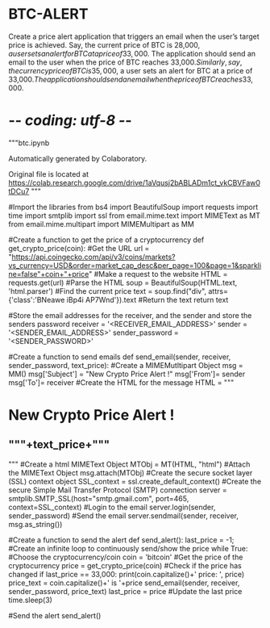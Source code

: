 # BTC-ALERT
Create a price alert application that triggers an email when the user’s target price is achieved. Say, the current price of BTC is 28,000$, a user sets an alert for BTC at a price of 33,000$. The application should send an email to the user when the price of BTC reaches 33,000$. Similarly, say, the currency price of BTC is 35,000$, a user sets an alert for BTC at a price of 33,000$. The application should send an email when the price of BTC reaches 33,000$.
# -*- coding: utf-8 -*-
"""btc.ipynb

Automatically generated by Colaboratory.

Original file is located at
    https://colab.research.google.com/drive/1aVqusj2bABLADm1ct_vkCBVFaw0tDCu7
"""

#Import the libraries
from bs4 import BeautifulSoup
import requests
import time
import smtplib
import ssl
from email.mime.text import MIMEText as MT
from email.mime.multipart import MIMEMultipart as MM

#Create a function to get the price of a cryptocurrency
def get_crypto_price(coin):
  #Get the URL
  url = "https://api.coingecko.com/api/v3/coins/markets?vs_currency=USD&order=market_cap_desc&per_page=100&page=1&sparkline=false"+coin+"+price"
#Make a request to the website
  HTML = requests.get(url)
#Parse the HTML
  soup = BeautifulSoup(HTML.text, 'html.parser')
#Find the current price
  text = soup.find("div", attrs={'class':'BNeawe iBp4i AP7Wnd'}).text
#Return the text
  return text

#Store the email addresses for the receiver, and the sender and store the senders password
receiver = '<RECEIVER_EMAIL_ADDRESS>'
sender = '<SENDER_EMAIL_ADDRESS>'
sender_password = '<SENDER_PASSWORD>'

#Create a function to send emails
def send_email(sender, receiver, sender_password, text_price):
  #Create a MIMEMutltipart Object
  msg = MM()
  msg['Subject'] = "New Crypto Price Alert !"
  msg['From']= sender
  msg['To']= receiver
#Create the HTML for the message
  HTML = """
    <html>
      <body>
        <h1>New Crypto Price Alert !</h1> 
        <h2>"""+text_price+"""
        </h2>
      </body>
    </html>
    """
  #Create a html MIMEText Object
  MTObj = MT(HTML, "html")
  #Attach the MIMEText Object
  msg.attach(MTObj)
#Create the secure socket layer (SSL) context object
  SSL_context = ssl.create_default_context()
  #Create the secure Simple Mail Transfer Protocol (SMTP) connection
  server = smtplib.SMTP_SSL(host="smtp.gmail.com", port=465, context=SSL_context)
  #Login to the email
  server.login(sender, sender_password)
  #Send the email
  server.sendmail(sender, receiver, msg.as_string())

#Create a function to send the alert
def send_alert():
  last_price = -1;
  #Create an infinite loop to continuously send/show the price 
  while True:
    #Choose the cryptocurrency/coin
    coin = 'bitcoin'
    #Get the price of the cryptocurrency
    price = get_crypto_price(coin)
    #Check if the price has changed
    if last_price == 33,000:
      print(coin.capitalize()+' price: ', price)
      price_text = coin.capitalize()+' is '+price
      send_email(sender, receiver, sender_password, price_text)
      last_price = price #Update the last price
      time.sleep(3)

#Send the alert
send_alert()
